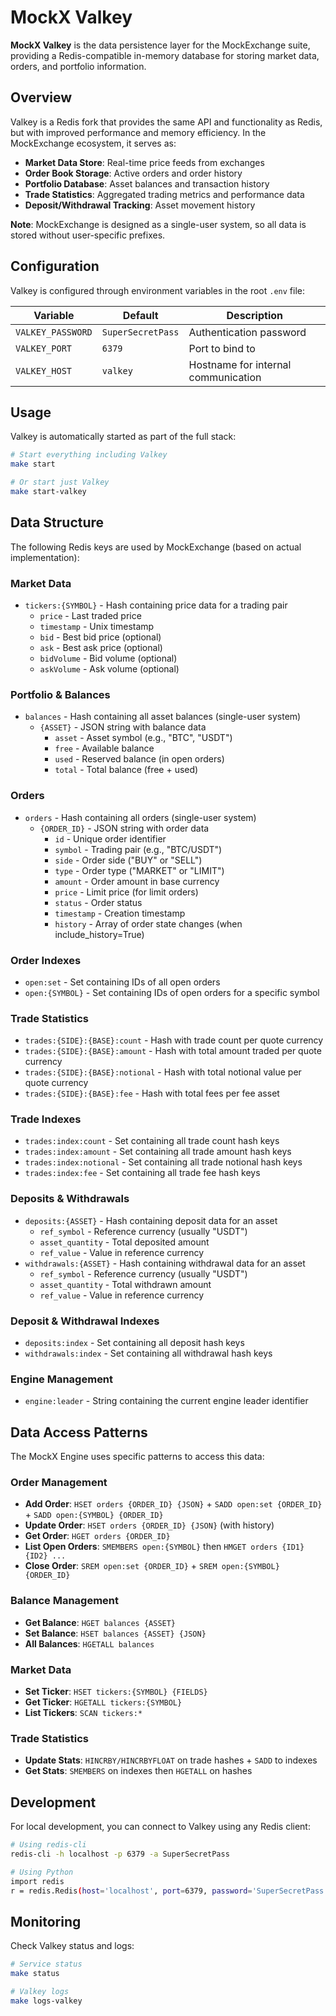 # MockX Valkey

**MockX Valkey** is the data persistence layer for the MockExchange suite, providing a Redis-compatible in-memory database for storing market data, orders, and portfolio information.

## Overview

Valkey is a Redis fork that provides the same API and functionality as Redis, but with improved performance and memory efficiency. In the MockExchange ecosystem, it serves as:

- **Market Data Store**: Real-time price feeds from exchanges
- **Order Book Storage**: Active orders and order history
- **Portfolio Database**: Asset balances and transaction history
- **Trade Statistics**: Aggregated trading metrics and performance data
- **Deposit/Withdrawal Tracking**: Asset movement history

**Note**: MockExchange is designed as a single-user system, so all data is stored without user-specific prefixes.

## Configuration

Valkey is configured through environment variables in the root `.env` file:

| Variable          | Default           | Description                         |
| ----------------- | ----------------- | ----------------------------------- |
| `VALKEY_PASSWORD` | `SuperSecretPass` | Authentication password             |
| `VALKEY_PORT`     | `6379`            | Port to bind to                     |
| `VALKEY_HOST`     | `valkey`          | Hostname for internal communication |

## Usage

Valkey is automatically started as part of the full stack:

```bash
# Start everything including Valkey
make start

# Or start just Valkey
make start-valkey
```

## Data Structure

The following Redis keys are used by MockExchange (based on actual implementation):

### Market Data
- `tickers:{SYMBOL}` - Hash containing price data for a trading pair
  - `price` - Last traded price
  - `timestamp` - Unix timestamp
  - `bid` - Best bid price (optional)
  - `ask` - Best ask price (optional)
  - `bidVolume` - Bid volume (optional)
  - `askVolume` - Ask volume (optional)

### Portfolio & Balances
- `balances` - Hash containing all asset balances (single-user system)
  - `{ASSET}` - JSON string with balance data
    - `asset` - Asset symbol (e.g., "BTC", "USDT")
    - `free` - Available balance
    - `used` - Reserved balance (in open orders)
    - `total` - Total balance (free + used)

### Orders
- `orders` - Hash containing all orders (single-user system)
  - `{ORDER_ID}` - JSON string with order data
    - `id` - Unique order identifier
    - `symbol` - Trading pair (e.g., "BTC/USDT")
    - `side` - Order side ("BUY" or "SELL")
    - `type` - Order type ("MARKET" or "LIMIT")
    - `amount` - Order amount in base currency
    - `price` - Limit price (for limit orders)
    - `status` - Order status
    - `timestamp` - Creation timestamp
    - `history` - Array of order state changes (when include_history=True)

### Order Indexes
- `open:set` - Set containing IDs of all open orders
- `open:{SYMBOL}` - Set containing IDs of open orders for a specific symbol

### Trade Statistics
- `trades:{SIDE}:{BASE}:count` - Hash with trade count per quote currency
- `trades:{SIDE}:{BASE}:amount` - Hash with total amount traded per quote currency
- `trades:{SIDE}:{BASE}:notional` - Hash with total notional value per quote currency
- `trades:{SIDE}:{BASE}:fee` - Hash with total fees per fee asset

### Trade Indexes
- `trades:index:count` - Set containing all trade count hash keys
- `trades:index:amount` - Set containing all trade amount hash keys
- `trades:index:notional` - Set containing all trade notional hash keys
- `trades:index:fee` - Set containing all trade fee hash keys

### Deposits & Withdrawals
- `deposits:{ASSET}` - Hash containing deposit data for an asset
  - `ref_symbol` - Reference currency (usually "USDT")
  - `asset_quantity` - Total deposited amount
  - `ref_value` - Value in reference currency
- `withdrawals:{ASSET}` - Hash containing withdrawal data for an asset
  - `ref_symbol` - Reference currency (usually "USDT")
  - `asset_quantity` - Total withdrawn amount
  - `ref_value` - Value in reference currency

### Deposit & Withdrawal Indexes
- `deposits:index` - Set containing all deposit hash keys
- `withdrawals:index` - Set containing all withdrawal hash keys

### Engine Management
- `engine:leader` - String containing the current engine leader identifier

## Data Access Patterns

The MockX Engine uses specific patterns to access this data:

### Order Management
- **Add Order**: `HSET orders {ORDER_ID} {JSON}` + `SADD open:set {ORDER_ID}` + `SADD open:{SYMBOL} {ORDER_ID}`
- **Update Order**: `HSET orders {ORDER_ID} {JSON}` (with history)
- **Get Order**: `HGET orders {ORDER_ID}`
- **List Open Orders**: `SMEMBERS open:{SYMBOL}` then `HMGET orders {ID1} {ID2} ...`
- **Close Order**: `SREM open:set {ORDER_ID}` + `SREM open:{SYMBOL} {ORDER_ID}`

### Balance Management
- **Get Balance**: `HGET balances {ASSET}`
- **Set Balance**: `HSET balances {ASSET} {JSON}`
- **All Balances**: `HGETALL balances`

### Market Data
- **Set Ticker**: `HSET tickers:{SYMBOL} {FIELDS}`
- **Get Ticker**: `HGETALL tickers:{SYMBOL}`
- **List Tickers**: `SCAN tickers:*`

### Trade Statistics
- **Update Stats**: `HINCRBY/HINCRBYFLOAT` on trade hashes + `SADD` to indexes
- **Get Stats**: `SMEMBERS` on indexes then `HGETALL` on hashes

## Development

For local development, you can connect to Valkey using any Redis client:

```bash
# Using redis-cli
redis-cli -h localhost -p 6379 -a SuperSecretPass

# Using Python
import redis
r = redis.Redis(host='localhost', port=6379, password='SuperSecretPass')
```

## Monitoring

Check Valkey status and logs:

```bash
# Service status
make status

# Valkey logs
make logs-valkey
```
